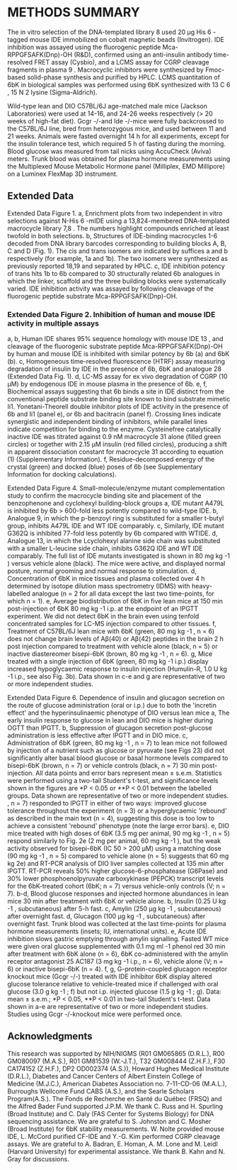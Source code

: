 # METHODS SUMMARY

The in vitro selection of the DNA-templated library 8 used 20 µg His 6 -tagged mouse IDE immobilized on cobalt magnetic beads (Invitrogen). IDE inhibition was assayed using the fluorogenic peptide Mca-RPPGFSAFK(Dnp)-OH (R&D), confirmed using an anti-insulin antibody time-resolved FRET assay (Cysbio), and a LCMS assay for CGRP cleavage fragments in plasma 9 . Macrocyclic inhibitors were synthesized by Fmoc-based solid-phase synthesis and purified by HPLC. LCMS quantitation of 6bK in biological samples was performed using 6bK synthesized with 13 C 6 , 15 N 2 lysine (Sigma-Aldrich).

Wild-type lean and DIO C57BL/6J age-matched male mice (Jackson Laboratories) were used at 14-16, and 24-26 weeks respectively (> 20 weeks of high-fat diet). Gcgr -/-and Ide -/-mice were fully backcrossed to the C57BL/6J line, bred from heterozygous mice, and used between 11 and 21 weeks. Animals were fasted overnight 14 h for all experiments, except for the insulin tolerance test, which required 5 h of fasting during the morning. Blood glucose was measured from tail nicks using AccuCheck (Aviva) meters. Trunk blood was obtained for plasma hormone measurements using the Multiplexed Mouse Metabolic Hormone panel (Milliplex, EMD Millipore) on a Luminex FlexMap 3D instrument.

## Extended Data

Extended Data Figure 1. a, Enrichment plots from two independent in vitro selections against N-His 6 -mIDE using a 13,824-membered DNA-templated macrocycle library 7,8 . The numbers highlight compounds enriched at least twofold in both selections. b, Structures of IDE-binding macrocycles 1-6 decoded from DNA library barcodes corresponding to building blocks A, B, C and D (Fig. 1). The cis and trans isomers are indicated by suffices a and b respectively (for example, 1a and 1b). The two isomers were synthesized as previously reported 18,19 and separated by HPLC. c, IDE inhibition potency of trans hits 1b to 6b compared to 30 structurally related 6b analogues in which the linker, scaffold and the three building blocks were systematically varied. IDE inhibition activity was assayed by following cleavage of the fluorogenic peptide substrate Mca-RPPGFSAFK(Dnp)-OH.

### Extended Data Figure 2. Inhibition of human and mouse IDE activity in multiple assays

a, b, Human IDE shares 95% sequence homology with mouse IDE 13 , and cleavage of the fluorogenic substrate peptide Mca-RPPGFSAFK(Dnp)-OH by human and mouse IDE is inhibited with similar potency by 6b (a) and 6bK (b). c, Homogeneous time-resolved fluorescence (HTRF) assay measuring degradation of insulin by IDE in the presence of 6b, 6bK and analogue 28 (Extended Data Fig. 1). d, LC-MS assay for ex vivo degradation of CGRP (10 µM) by endogenous IDE in mouse plasma in the presence of 6b. e, f, Biochemical assays suggesting that 6b binds a site in IDE distinct from the conventional peptide substrate binding site known to bind substrate mimetic Ii1. Yonetani-Theorell double inhibitor plots of IDE activity in the presence of 6b and Ii1 (panel e), or 6b and bacitracin (panel f). Crossing lines indicate synergistic and independent binding of inhibitors, while parallel lines indicate competition for binding to the enzyme. Cysteinefree catalytically inactive IDE was titrated against 0.9 nM macrocycle 31 alone (filled green circles) or together with 2.15 µM insulin (red filled circles), producing a shift in apparent dissociation constant for macrocycle 31 according to equation (1) (Supplementary Information). f, Residue-decomposed energy of the crystal (green) and docked (blue) poses of 6b (see Supplementary Information for docking calculations).

Extended Data Figure 4. Small-molecule/enzyme mutant complementation study to confirm the macrocycle binding site and placement of the benzophenone and cyclohexyl building-block groups a, IDE mutant A479L is inhibited by 6b > 600-fold less potently compared to wild-type IDE. b, Analogue 9, in which the p-benzoyl ring is substituted for a smaller t-butyl group, inhibits A479L IDE and WT IDE comparably. c, Similarly, IDE mutant G362Q is inhibited 77-fold less potently by 6b compared with WTIDE. d, Analogue 13, in which the Lcyclohexyl alanine side chain was substituted with a smaller L-leucine side chain, inhibits G362Q IDE and WT IDE comparably. The full list of IDE mutants investigated is shown in 80 mg kg -1 ) versus vehicle alone (black). The mice were active, and displayed normal posture, normal grooming and normal response to stimulation. d, Concentration of 6bK in mice tissues and plasma collected over 4 h determined by isotope dilution mass spectrometry (IDMS) with heavy-labelled analogue (n = 2 for all data except the last two time-points, for which n = 1). e, Average biodistribution of 6bK in five lean mice at 150 min post-injection of 6bK 80 mg kg -1 i.p. at the endpoint of an IPGTT experiment. We did not detect 6bK in the brain even using tenfold concentrated samples for LC-MS injection compared to other tissues. f, Treatment of C57BL/6J lean mice with 6bK (green, 80 mg kg -1 , n = 6) does not change brain levels of Aβ(40) or Aβ(42) peptides in the brain 2 h post injection compared to treatment with vehicle alone (black, n = 5) or inactive diastereomer bisepi-6bK (brown, 80 mg kg -1 , n = 6). g, Mice treated with a single injection of 6bK (green, 80 mg kg -1 i.p.) display increased hypoglycaemic response to insulin injection (Humulin-R, 1.0 U kg -1 i.p., see also Fig. 3b). Data shown in c-e and g are representative of two or more independent studies.

Extended Data Figure 6. Dependence of insulin and glucagon secretion on the route of glucose administration (oral or i.p.) due to both the 'incretin effect' and the hyperinsulinaemic phenotype of DIO versus lean mice a, The early insulin response to glucose in lean and DIO mice is higher during OGTT than IPGTT. b, Suppression of glucagon secretion post-glucose administration is less effective after IPGTT and in DIO mice. c, Administration of 6bK (green, 80 mg kg -1 , n = 7) to lean mice not followed by injection of a nutrient such as glucose or pyruvate (see Figs 23) did not significantly alter basal blood glucose or basal hormone levels compared to bisepi-6bK (brown, n = 7) or vehicle controls (black, n = 7) 30 min post-injection. All data points and error bars represent mean ± s.e.m. Statistics were performed using a two-tail Student's t-test, and significance levels shown in the figures are *P < 0.05 or **P < 0.01 between the labelled groups. Data shown are representative of two or more independent studies. , n = 7) responded to IPGTT in either of two ways: improved glucose tolerance throughout the experiment (n = 3) or a hyperglycaemic 'rebound' as described in the main text (n = 4), suggesting this dose is too low to achieve a consistent 'rebound' phenotype (note the large error bars). e, DIO mice treated with high doses of 6bK (3.5 mg per animal, 90 mg kg -1 , n = 5) respond similarly to Fig. 2e (2 mg per animal, 60 mg kg -1 ), but the weak activity observed for bisepi-6bK (IC 50 > 200 µM) using a matching dose (90 mg kg -1 , n = 5) compared to vehicle alone (n = 5) suggests that 60 mg kg     2e) and RT-PCR analysis of DIO liver samples collected at 135 min after IPGTT. RT-PCR reveals 50% higher glucose-6-phosphatease (G6Pase) and 30% lower phosphoenolpyruvate carboxykinase (PEPCK) transcript levels for the 6bK-treated cohort (6bK; n = 7) versus vehicle-only controls (V; n = 7). b-d, Blood glucose responses and injected hormone abundances in lean mice 30 min after treatment with 6bK or vehicle alone. b, Insulin (0.25 U kg -1 , subcutaneous) after 5-h fast. c, Amylin (250 µg kg -1 , subcutaneous) after overnight fast. d, Glucagon (100 µg kg -1 , subcutaneous) after overnight fast. Trunk blood was collected at the last time-points for plasma hormone measurements (insets; IU, international units). e, Acute IDE inhibition slows gastric emptying through amylin signalling. Fasted WT mice were given oral glucose supplemented with 0.1 mg ml -1 phenol red 30 min after treatment with 6bK alone (n = 6), 6bK co-administered with the amylin receptor antagonist 25 AC187 (3 mg kg -1 i.p., n = 6), vehicle alone (V; n = 6) or inactive bisepi-6bK (n = 4). f, g, G-protein-coupled glucagon receptor knockout mice (Gcgr -/-) treated with IDE inhibitor 6bK display altered glucose tolerance relative to vehicle-treated mice if challenged with oral glucose (3.0 g kg -1 ; f) but not i.p. injected glucose (1.5 g kg -1 ; g). Data: mean ± s.e.m.; *P < 0.05, **P < 0.01 in two-tail Student's t-test. Data shown in a-e are representative of two or more independent studies. Studies using Gcgr -/-knockout mice were performed once.

## Acknowledgments

This research was supported by NIH/NIGMS (R01 GM065865 (D.R.L.), R00 GM080097 (M.A.S.), R01 GM81539 (W.-J.T.), T32 GM008444 (Z.H.F.), F30 CA174152 (Z.H.F.), DP2 OD002374 (A.S.)), Howard Hughes Medical Institute (D.R.L.), Diabetes and Cancer Centers of Albert Einstein College of Medicine (M.J.C.), American Diabetes Association no. 7-11-CD-06 (M.A.L.), Burroughs Wellcome Fund CABS (A.S.), and the Searle Scholars Program(A.S.). The Fonds de Recherche en Santé du Québec (FRSQ) and the Alfred Bader Fund supported J.P.M. We thank C. Russ and H. Spurling (Broad Institute) and C. Daly (FAS Center for Systems Biology) for DNA sequencing assistance. We are grateful to S. Johnston and C. Mosher (Broad Institute) for 6bK stability measurements. W. Nolte provided mouse IDE, L. McCord purified CF-IDE and Y.-G. Kim performed CGRP cleavage assays. We are grateful to A. Badran, E. Homan, A. M. Lone and M. Leidl (Harvard University) for experimental assistance. We thank B. Kahn and N. Gray for discussions.

